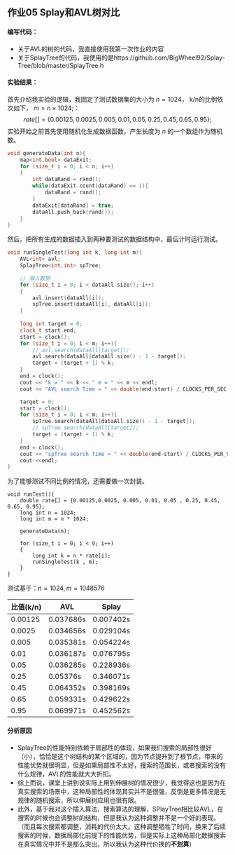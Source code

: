 ## 作业05 Splay和AVL树对比

#### 编写代码：

- 关于AVL的树的代码，我直接使用我第一次作业的内容
- 关于SplayTree的代码，我使用的是https://github.com/BigWheel92/Splay-Tree/blob/master/SplayTree.h

#### 实验结果：

首先介绍我实验的逻辑，我固定了测试数据集的大小为 $n = 1024$， k/n的比例依次如下， $m = n \times  1024$;：
$$
rate[] = \{0.00125,0.0025, 0.005, 0.01, 0.05 , 0.25, 0.45, 0.65, 0.95\};
$$
实验开始之前首先使用随机化生成数据函数，产生长度为 $n$ 的一个数组作为随机数。

```c++
void generateData(int n){
    map<int,bool> dataExit;
    for (size_t i = 0; i < n; i++)
    {
        int dataRand = rand();
        while(dataExit.count(dataRand) == 1){
            dataRand = rand();
        }
        dataExit[dataRand] = true;
        dataAll.push_back(rand());
    }
}
```

然后，把所有生成的数据插入到两种要测试的数据结构中，最后计时运行测试。

```c++
void runSingleTest(long int k, long int m){
    AVL<int> avl;
    SplayTree<int,int> spTree;

    // 插入数据
    for (size_t i = 0; i < dataAll.size(); i++)
    {
        avl.insert(dataAll[i]);
        spTree.insert(dataAll[i], dataAll[i]);
    }
    
    long int target = 0;
    clock_t start,end;
    start = clock();
    for (size_t i = 0; i < m; i++){
        // avl.search(dataAll[target]);
        avl.search(dataAll[dataAll.size() - 1 - target]);
        target = (target + 1) % k;
    }
    end = clock();
    cout << "k = " << k << " m = " << m << endl;
    cout << "AVL search Time = " << double(end-start) / CLOCKS_PER_SEC << "s"<<endl;

    target = 0;
    start = clock();
    for (size_t i = 0; i < m; i++){
        spTree.search(dataAll[dataAll.size() - 1 - target]);
        // spTree.search(dataAll[target]);
        target = (target + 1) % k;
    }
    end = clock();
    cout << "spTree search Time = " << double(end-start) / CLOCKS_PER_SEC << "s"<<endl;
    cout <<endl;
}
```

为了能够测试不同比例的情况，还需要做一次封装。

```
void runTest(){
    double rate[] = {0.00125,0.0025, 0.005, 0.01, 0.05 , 0.25, 0.45, 0.65, 0.95};
    long int n = 1024;
    long int m = n * 1024;

    generateData(n);

    for (size_t i = 0; i < 9; i++)
    {
        long int k = n * rate[i];
        runSingleTest(k , m);
    }
}
```

测试基于：$n = 1024,m=1048576$

| 比值(k/n) | AVL       | Splay     |
| --------- | --------- | --------- |
| 0.00125   | 0.037686s | 0.007402s |
| 0.0025    | 0.034656s | 0.029104s |
| 0.005     | 0.035381s | 0.054224s |
| 0.01      | 0.036187s | 0.076795s |
| 0.05      | 0.036285s | 0.228936s |
| 0.25      | 0.05376s  | 0.346071s |
| 0.45      | 0.064352s | 0.398169s |
| 0.65      | 0.059331s | 0.429622s |
| 0.95      | 0.069971s | 0.452562s |

#### 分析原因

- SplayTree的性能特别依赖于局部性的体现，如果我们搜索的局部性很好（小），恰恰是这个树结构的某个区域的，因为节点提升到了根节点，带来的性能优势就很明显，但是如果局部性不太好，搜索的范围长，或者搜索的没有什么规律，AVL的性能就大大折扣。
- 综上而说，课堂上讲到说实际上用到伸展树的情况很少，我觉得这也是因为在真实搜索的场景中，这种局部性的体现其实并不是很强，反倒是更多情况是无规律的随机搜索，所以伸展树应用也很有限。
- 此外，基于我对这个插入算法、搜索算法的理解，SPlayTree相比较AVL，在搜索的时候也会调整树的结构，但是我认为这种调整并不是一个好的表现。（而且每次搜索都调整，消耗的代价太大。这种调整牺牲了时间，换来了后续搜索的时候，数据局部化前提下的性能优势，但是实际上这种局部化数据搜索在真实情况中并不是那么突出，所以我认为这种代价换的**不划算**）

